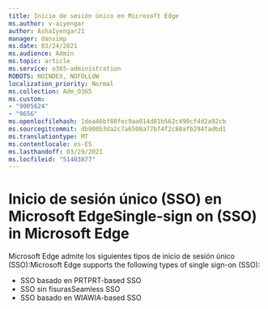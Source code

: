 ```yaml
---
title: Inicio de sesión único en Microsoft Edge
ms.author: v-aiyengar
author: AshaIyengar21
manager: dansimp
ms.date: 03/24/2021
ms.audience: Admin
ms.topic: article
ms.service: o365-administration
ROBOTS: NOINDEX, NOFOLLOW
localization_priority: Normal
ms.collection: Adm_O365
ms.custom:
- "9005624"
- "9656"
ms.openlocfilehash: 1dea46bf80fec9aa014d81b562c490cf4d2a92cb
ms.sourcegitcommit: db908b3da2c7a6508a77bf4f2c80afb294fadbd1
ms.translationtype: MT
ms.contentlocale: es-ES
ms.lasthandoff: 03/29/2021
ms.locfileid: "51403877"
---
```

# <a name="single-sign-on-sso-in-microsoft-edge"></a><span data-ttu-id="37ad2-102">Inicio de sesión único (SSO) en Microsoft Edge</span><span class="sxs-lookup"><span data-stu-id="37ad2-102">Single-sign on (SSO) in Microsoft Edge</span></span>

<span data-ttu-id="37ad2-103">Microsoft Edge admite los siguientes tipos de inicio de sesión único (SSO):</span><span class="sxs-lookup"><span data-stu-id="37ad2-103">Microsoft Edge supports the following types of single sign-on (SSO):</span></span>
- <span data-ttu-id="37ad2-104">SSO basado en PRT</span><span class="sxs-lookup"><span data-stu-id="37ad2-104">PRT-based SSO</span></span>
- <span data-ttu-id="37ad2-105">SSO sin fisuras</span><span class="sxs-lookup"><span data-stu-id="37ad2-105">Seamless SSO</span></span>
- <span data-ttu-id="37ad2-106">SSO basado en WIA</span><span class="sxs-lookup"><span data-stu-id="37ad2-106">WIA-based SSO</span></span>
